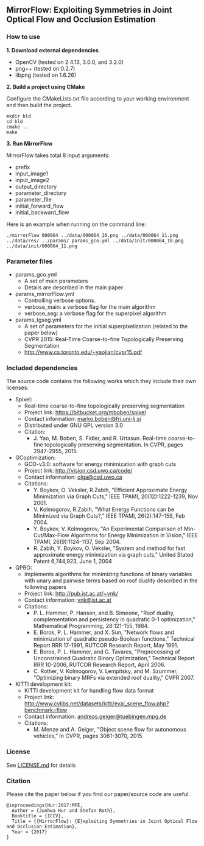 
## MirrorFlow: Exploiting Symmetries in Joint Optical Flow and Occlusion Estimation


### **How to use**

**1. Download external dependencies**

* OpenCV (tested on 2.4.13, 3.0.0, and 3.2.0)
* png++ (tested on 0.2.7)
* libpng (tested on 1.6.26)


**2. Build a project using CMake**

Configure the CMakeLists.txt file according to your working environment and then build the project. 

	mkdir bld
    cd bld
    cmake ..
    make

**3. Run MirrorFlow**

MirrorFlow takes total 8 input arguments:

* prefix
* input_image1
* input_image2
* output_directory
* parameter_directory
* parameter_file
* initial_forward_flow
* initial_backward_flow

Here is an example when running on the command line:

	./mirrorFlow 000064 ../data/000064_10.png ../data/000064_11.png ../data/res/ ../params/ params_gco.yml ../data/init/000064_10.png ../data/init/000064_11.png


### Parameter files 

* params_gco.yml
	* A set of main parameters
	* Details are described in the main paper
* params_mirrorFlow.yml
	* Controlling verbose options.   
	* verbose_main: a verbose flag for the main algorithm
	* verbose_seg: a verbose flag for the superpixel algorithm
* params_tgseg.yml
    * A set of parameters for the initial superpixelization (related to the paper below)
    * CVPR 2015: Real-Time Coarse-to-fine Topologically Preserving Segmentation
    * http://www.cs.toronto.edu/~yaojian/cvpr15.pdf
	
### Included dependencies

The source code contains the following works which they include their own licenses:

* Spixel:	
	* Real-time coarse-to-fine topologically preserving segmentation
	* Project link: https://bitbucket.org/mboben/spixel
    * Contact information: marko.boben@fri.uni-lj.si
	* Distributed under GNU GPL version 3.0
	* Citation: 
		* J. Yao, M. Boben, S. Fidler, and R. Urtasun. Real-time coarse-to-fine topologically preserving segmentation. In CVPR, pages 2947-2955, 2015.
* GCoptimization:	
	* GCO-v3.0: software for energy minimization with graph cuts
	* Project link: http://vision.csd.uwo.ca/code/
	* Contact information: olga@csd.uwo.ca
	* Citations:
		* Y. Boykov, O. Veksler, R.Zabih, "Efficient Approximate Energy Minimization via Graph Cuts," IEEE TPAMI, 20(12):1222-1239, Nov 2001.
		* V. Kolmogorov, R.Zabih, "What Energy Functions can be Minimized via Graph Cuts?," IEEE TPAMI, 26(2):147-159, Feb 2004. 
		* Y. Boykov, V. Kolmogorov, "An Experimental Comparison of Min-Cut/Max-Flow Algorithms for Energy Minimization in Vision," IEEE TPAMI, 26(9):1124-1137, Sep 2004.
		* R. Zabih, Y. Boykov, O. Veksler, "System and method for fast approximate energy minimization via graph cuts," United Stated Patent 6,744,923, June 1, 2004
* QPBO:
	* Implements algorithms for minimizing functions of binary variables with unary and pairwise terms based on roof duality described in the following papers
	* Project link: http://pub.ist.ac.at/~vnk/
	* Contact information: vnk@ist.ac.at
	* Citations:
		* P. L. Hammer, P. Hansen, and B. Simeone, "Roof duality, complementation and persistency in quadratic 0-1 optimization," Mathematical Programming, 28:121-155, 1984.
		* E. Boros, P. L. Hammer, and X. Sun, "Network flows and minimization of quadratic pseudo-Boolean functions," Technical Report RRR 17-1991, RUTCOR Research Report, May 1991.
		* E. Boros, P. L. Hammer, and G. Tavares, "Preprocessing of Unconstrained Quadratic Binary Optimization," Technical Report RRR 10-2006, RUTCOR Research Report, April 2006.
		* C. Rother, V. Kolmogorov, V. Lempitsky, and M. Szummer, "Optimizing binary MRFs via extended roof duality," CVPR 2007.
* KITTI development kit:
	* KITTI development kit for handling flow data format
	* Project link: http://www.cvlibs.net/datasets/kitti/eval_scene_flow.php?benchmark=flow 
	* Contact information: andreas.geiger@tuebingen.mpg.de
	* Citations:
		* M. Menze and A. Geiger, "Object scene flow for autonomous vehicles," In CVPR, pages 3061-3070, 2015.
		
		
### License

See [LICENSE.md](LICENSE.md) for details

 
### Citation

Please cite the paper below if you find our paper/source code are useful.  

    @inproceedings{Hur:2017:MFE,  
      Author = {Junhwa Hur and Stefan Roth},  
      Booktitle = {ICCV},  
      Title = {{MirrorFlow}: {E}xploiting Symmetries in Joint Optical Flow and Occlusion Estimation},  
      Year = {2017}  
    }